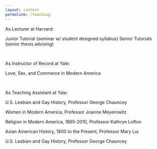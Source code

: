 ```yaml
---
layout: content
permalink: /teaching
---
```

As Lecturer at Harvard:

Junior Tutorial (seminar w/ student designed syllabus)
Senior Tutorials (senior thesis advising)

<br>

As Instructor of Record at Yale:

Love, Sex, and Commerce in Modern America

<br>

As Teaching Assistant at Yale:

U.S. Lesbian and Gay History, Professor George Chauncey

Women in Modern America, Professor Joanne Meyerowitz

Religion in Modern America, 1865-2010, Professor Kathryn Lofton

Asian American History, 1800 to the Present, Professor Mary Lui

U.S. Lesbian and Gay History, Professor George Chauncey
